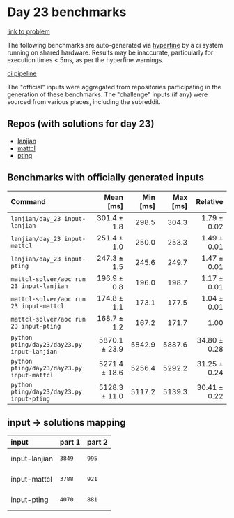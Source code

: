 # Day 23 benchmarks

[link to problem](http://adventofcode.com/2022/day/23)

The following benchmarks are auto-generated via [hyperfine](https://github.com/sharkdp/hyperfine) by a ci system running on shared hardware. Results may be inaccurate, particularly for execution times < 5ms, as per the hyperfine warnings.

[ci pipeline](http://ci.papercode.net:8080/teams/aoc2022/pipelines/aoc-compare-2022)

The "official" inputs were aggregated from repositories participating in the generation of these benchmarks. The "challenge" inputs (if any) were sourced from various places, including the subreddit.

## Repos (with solutions for day 23)


- [lanjian](https://github.com/LanJian/aoc-2022)
- [mattcl](https://github.com/mattcl/aoc2022)
- [pting](https://github.com/pting/aoc2022)

## Benchmarks with officially generated inputs
| Command | Mean [ms] | Min [ms] | Max [ms] | Relative |
|:---|---:|---:|---:|---:|
| `lanjian/day_23 input-lanjian` | 301.4 ± 1.8 | 298.5 | 304.3 | 1.79 ± 0.02 |
| `lanjian/day_23 input-mattcl` | 251.4 ± 1.0 | 250.0 | 253.3 | 1.49 ± 0.01 |
| `lanjian/day_23 input-pting` | 247.3 ± 1.5 | 245.6 | 249.7 | 1.47 ± 0.01 |
| `mattcl-solver/aoc run 23 input-lanjian` | 196.9 ± 0.8 | 196.0 | 198.7 | 1.17 ± 0.01 |
| `mattcl-solver/aoc run 23 input-mattcl` | 174.8 ± 1.1 | 173.1 | 177.5 | 1.04 ± 0.01 |
| `mattcl-solver/aoc run 23 input-pting` | 168.7 ± 1.2 | 167.2 | 171.7 | 1.00 |
| `python pting/day23/day23.py input-lanjian` | 5870.1 ± 23.9 | 5842.9 | 5887.6 | 34.80 ± 0.28 |
| `python pting/day23/day23.py input-mattcl` | 5271.4 ± 18.6 | 5256.4 | 5292.2 | 31.25 ± 0.24 |
| `python pting/day23/day23.py input-pting` | 5128.3 ± 11.0 | 5117.2 | 5139.3 | 30.41 ± 0.22 |

## input -> solutions mapping
|input|part 1|part 2|
|:---|:---|:---|
|input-lanjian|<pre>3849</pre>|<pre>995</pre>|
|input-mattcl|<pre>3788</pre>|<pre>921</pre>|
|input-pting|<pre>4070</pre>|<pre>881</pre>|
